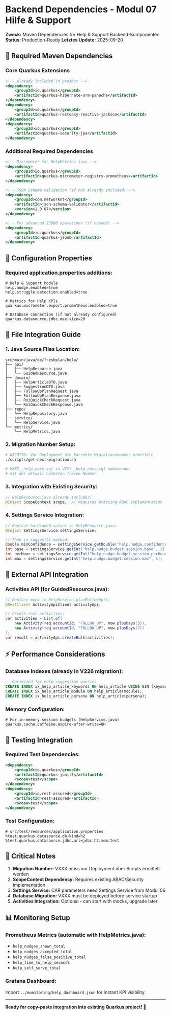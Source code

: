 # Backend Dependencies - Modul 07 Hilfe & Support

**Zweck:** Maven Dependencies für Help & Support Backend-Komponenten
**Status:** Production-Ready
**Letztes Update:** 2025-09-20

## 🚀 Required Maven Dependencies

### Core Quarkus Extensions
```xml
<!-- Already included in project -->
<dependency>
    <groupId>io.quarkus</groupId>
    <artifactId>quarkus-hibernate-orm-panache</artifactId>
</dependency>
<dependency>
    <groupId>io.quarkus</groupId>
    <artifactId>quarkus-resteasy-reactive-jackson</artifactId>
</dependency>
<dependency>
    <groupId>io.quarkus</groupId>
    <artifactId>quarkus-security-jpa</artifactId>
</dependency>
```

### Additional Required Dependencies
```xml
<!-- Micrometer for HelpMetrics.java -->
<dependency>
    <groupId>io.quarkus</groupId>
    <artifactId>quarkus-micrometer-registry-prometheus</artifactId>
</dependency>

<!-- JSON Schema Validation (if not already included) -->
<dependency>
    <groupId>com.networknt</groupId>
    <artifactId>json-schema-validator</artifactId>
    <version>1.0.87</version>
</dependency>

<!-- For advanced JSONB operations (if needed) -->
<dependency>
    <groupId>io.quarkus</groupId>
    <artifactId>quarkus-jsonb</artifactId>
</dependency>
```

## 🔧 Configuration Properties

### Required application.properties additions:
```properties
# Help & Support Module
help.nudge.enabled=true
help.struggle.detection.enabled=true

# Metrics for Help KPIs
quarkus.micrometer.export.prometheus.enabled=true

# Database connection (if not already configured)
quarkus.datasource.jdbc.max-size=20
```

## 📁 File Integration Guide

### 1. Java Source Files Location:
```
src/main/java/de/freshplan/help/
├── api/
│   ├── HelpResource.java
│   └── GuidedResource.java
├── domain/
│   ├── HelpArticleDTO.java
│   ├── SuggestionDTO.java
│   ├── FollowUpPlanRequest.java
│   ├── FollowUpPlanResponse.java
│   ├── RoiQuickCheckRequest.java
│   └── RoiQuickCheckResponse.java
├── repo/
│   └── HelpRepository.java
├── service/
│   └── HelpService.java
└── metrics/
    └── HelpMetrics.java
```

### 2. Migration Number Setup:
```bash
# WICHTIG: Vor Deployment die korrekte Migrationsnummer ermitteln
./scripts/get-next-migration.sh

# VXXX__help_core.sql in VYYY__help_core.sql umbenennen
# mit der aktuell nächsten freien Nummer
```

### 3. Integration with Existing Security:
```java
// HelpResource.java already includes:
@Inject ScopeContext scope;  // Requires existing ABAC implementation
```

### 4. Settings Service Integration:
```java
// Replace hardcoded values in HelpResource.java:
@Inject SettingsService settingsService;

// Then in suggest() method:
double minConfidence = settingsService.getDouble("help.nudge.confidence.min", 0.7);
int base = settingsService.getInt("help.nudge.budget.session.base", 2);
int perHour = settingsService.getInt("help.nudge.budget.session.perHour", 1);
int max = settingsService.getInt("help.nudge.budget.session.max", 5);
```

## 🔗 External API Integration

### Activities API (for GuidedResource.java):
```java
// Replace mock in HelpService.planFollowUp():
@RestClient ActivityApiClient activityApi;

// Create real activities:
var activities = List.of(
    new Activity(req.accountId, "FOLLOW_UP", now.plusDays(3)),
    new Activity(req.accountId, "FOLLOW_UP", now.plusDays(7))
);
var result = activityApi.createBulk(activities);
```

## ⚡ Performance Considerations

### Database Indexes (already in V226 migration):
```sql
-- Optimized for help suggestion queries
CREATE INDEX ix_help_article_keywords ON help_article USING GIN (keywords);
CREATE INDEX ix_help_article_module ON help_article(module);
CREATE INDEX ix_help_article_persona ON help_article(persona);
```

### Memory Configuration:
```properties
# For in-memory session budgets (HelpService.java)
quarkus.cache.caffeine.expire-after-write=8H
```

## 🧪 Testing Integration

### Required Test Dependencies:
```xml
<dependency>
    <groupId>io.quarkus</groupId>
    <artifactId>quarkus-junit5</artifactId>
    <scope>test</scope>
</dependency>
<dependency>
    <groupId>io.rest-assured</groupId>
    <artifactId>rest-assured</artifactId>
    <scope>test</scope>
</dependency>
```

### Test Configuration:
```properties
# src/test/resources/application.properties
%test.quarkus.datasource.db-kind=h2
%test.quarkus.datasource.jdbc.url=jdbc:h2:mem:test
```

## 🚨 Critical Notes

1. **Migration Number:** VXXX muss vor Deployment über Scripts ermittelt werden
2. **ScopeContext Dependency:** Requires existing ABAC/Security implementation
3. **Settings Service:** CAR parameters need Settings Service from Modul 06
4. **Database Migration:** VXXX must be deployed before service startup
5. **Activities Integration:** Optional - can start with mocks, upgrade later

## 📊 Monitoring Setup

### Prometheus Metrics (automatic with HelpMetrics.java):
- `help_nudges_shown_total`
- `help_nudges_accepted_total`
- `help_nudges_false_positive_total`
- `help_time_to_help_seconds`
- `help_self_serve_total`

### Grafana Dashboard:
Import `../monitoring/help_dashboard.json` for instant KPI visibility.

---

**Ready for copy-paste integration into existing Quarkus project! 🚀**